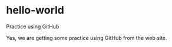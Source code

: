 # hello-world
Practice using GitHub

Yes, we are getting some practice using GitHub from the web site.
